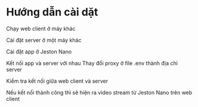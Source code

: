 # Hướng dẫn cài dặt 

Chạy web client ở máy khác

Cài đặt server ở một máy khác 

Cài đặt app ở Jeston Nano

Kết nối app và server với nhau
Thay đổi proxy ở file .env thành địa chỉ server

Kiểm tra kết nối giữa web client và server

Nếu kết nối thành công thì sẽ hiện ra video stream từ Jeston Nano trên web client
